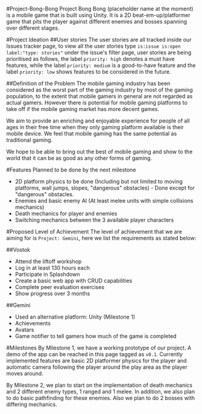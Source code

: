 #Project-Bong-Bong
Project Bong Bong (placeholder name at the moment) is a mobile game that is built using Unity. It is a 2D beat-em-up/platformer game that pits the player against different enemies and bosses spanning over different stages. 

#Project Ideation
##User stories
The user stories are all tracked inside our Issues tracker page, to view all the user stories type `is:issue is:open label:"type: stories"` under the issue's filter page, user stories are being prioritised as follows, the label `priority: high` denotes a must have features, while the label `priority: medium` is a good-to-have feature and the label `priority: low` shows features to be considered in the future.

##Definition of the Problem
The mobile gaming industry has been considered as the worst part of the gaming industry by most of the gaming population, to the extent that mobile gamers in general are not regarded as actual gamers. However there is potential for mobile gaming platforms to take off if the mobile gaming market has more decent games. 

We aim to provide an enriching and enjoyable experience for people of all ages in their free time when they only gaming platform available is their mobile device. We feel that mobile gaming has the same potential as traditional gaming.

We hope to be able to bring out the best of mobile gaming and show to the world that it can be as good as any other forms of gaming.

#Features Planned to be done by the next milestone
* 2D platform physics to be done (Including but not limited to moving platforms, wall jumps, slopes, "dangerous" obstacles) - Done except for "dangerous" obstacles.
* Enemies and basic enemy AI (At least melee units with simple collisions mechanics)
* Death mechanics for player and enemies
* Switching mechanics between the 3 available player characters

#Proposed Level of Achievement
The level of achievement that we are aiming for is `Project: Gemini`, here we list the requirements as stated below:

##Vostok
* Attend the liftoff workshop
* Log in at least 130 hours each
* Participate in Splashdown
* Create a basic web app with CRUD capabilities
* Complete peer evaluation exercises
* Show progress over 3 months

##Gemini
* Used an alternative platform: Unity (Milestone 1)
* Achievements
* Avatars
* Game notifier to tell gamers how much of the game is completed

#Milestones
By Milestone 1, we have a working prototype of our project. A demo of the app can be reached in this page tagged as `v0.1`. Currently implemented features are basic 2D platformer physics for the player and automatic camera following the player around the play area as the player moves around.

By Milestone 2, we plan to start on the implementation of death mechanics and 2 different enemy types, 1 ranged and 1 melee. In addition, we also plan to do basic pathfinding for these enemies. Also we plan to do 2 bosses with differing mechanics. 
